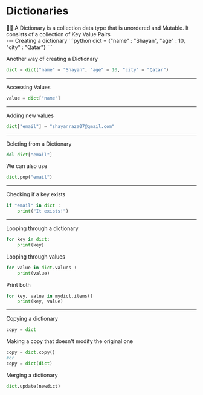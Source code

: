 # Dictionaries

<aside>
🧑‍💻 A Dictionary is a collection data type that is unordered and Mutable. It consists of a collection of Key Value Pairs

</aside>
---
Creating a dictionary 
```python
dict = {"name" : "Shayan", "age" : 10, "city" : "Qatar"}
```

Another way of creating a Dictionary
```python
dict = dict("name" = "Shayan", "age" = 10, "city" = "Qatar")
```
---
Accessing Values 
```python
value = dict["name"]
```
---
Adding new values
```python
dict["email"] = "shayanraza07@gmail.com"
```
---
Deleting from a Dictionary
```python
del dict["email"]
```

We can also use
```python
dict.pop("email")
```
---
Checking if a key exists
```python
if "email" in dict : 
	print("It exists!")
```
---
Looping through a dictionary
```python
for key in dict: 
	print(key)
```

Looping through values
```python
for value in dict.values : 
	print(value)
```

Print both
```python
for key, value in mydict.items()
	print(key, value)
```
---
Copying a dictionary
```python
copy = dict
```

Making a copy that doesn't modify the original one 
```python
copy = dict.copy()
#or
copy = dict(dict)
```

Merging a dictionary
```python
dict.update(newdict)
```